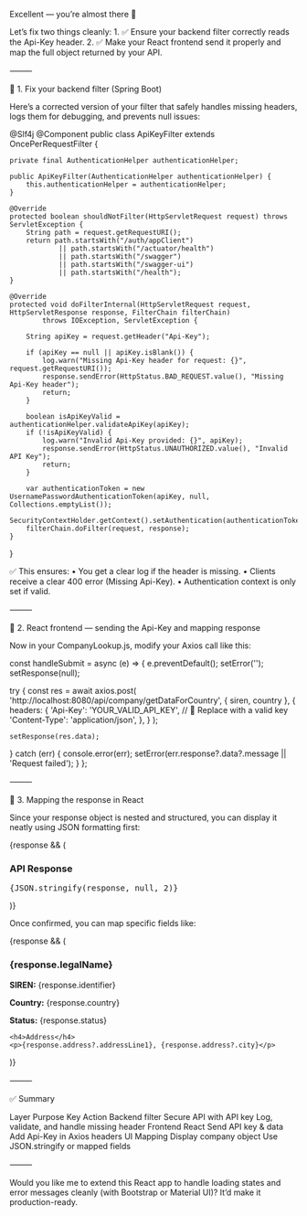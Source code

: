 Excellent — you’re almost there 👏

Let’s fix two things cleanly:
	1.	✅ Ensure your backend filter correctly reads the Api-Key header.
	2.	✅ Make your React frontend send it properly and map the full object returned by your API.

⸻

🧩 1. Fix your backend filter (Spring Boot)

Here’s a corrected version of your filter that safely handles missing headers, logs them for debugging, and prevents null issues:

@Slf4j
@Component
public class ApiKeyFilter extends OncePerRequestFilter {

    private final AuthenticationHelper authenticationHelper;

    public ApiKeyFilter(AuthenticationHelper authenticationHelper) {
        this.authenticationHelper = authenticationHelper;
    }

    @Override
    protected boolean shouldNotFilter(HttpServletRequest request) throws ServletException {
        String path = request.getRequestURI();
        return path.startsWith("/auth/appClient")
                || path.startsWith("/actuator/health")
                || path.startsWith("/swagger")
                || path.startsWith("/swagger-ui")
                || path.startsWith("/health");
    }

    @Override
    protected void doFilterInternal(HttpServletRequest request, HttpServletResponse response, FilterChain filterChain)
            throws IOException, ServletException {

        String apiKey = request.getHeader("Api-Key");

        if (apiKey == null || apiKey.isBlank()) {
            log.warn("Missing Api-Key header for request: {}", request.getRequestURI());
            response.sendError(HttpStatus.BAD_REQUEST.value(), "Missing Api-Key header");
            return;
        }

        boolean isApiKeyValid = authenticationHelper.validateApiKey(apiKey);
        if (!isApiKeyValid) {
            log.warn("Invalid Api-Key provided: {}", apiKey);
            response.sendError(HttpStatus.UNAUTHORIZED.value(), "Invalid API Key");
            return;
        }

        var authenticationToken = new UsernamePasswordAuthenticationToken(apiKey, null, Collections.emptyList());
        SecurityContextHolder.getContext().setAuthentication(authenticationToken);
        filterChain.doFilter(request, response);
    }
}

✅ This ensures:
	•	You get a clear log if the header is missing.
	•	Clients receive a clear 400 error (Missing Api-Key).
	•	Authentication context is only set if valid.

⸻

🧩 2. React frontend — sending the Api-Key and mapping response

Now in your CompanyLookup.js, modify your Axios call like this:

const handleSubmit = async (e) => {
  e.preventDefault();
  setError('');
  setResponse(null);

  try {
    const res = await axios.post(
      'http://localhost:8080/api/company/getDataForCountry',
      { siren, country },
      {
        headers: {
          'Api-Key': 'YOUR_VALID_API_KEY', // 🔑 Replace with a valid key
          'Content-Type': 'application/json',
        },
      }
    );

    setResponse(res.data);
  } catch (err) {
    console.error(err);
    setError(err.response?.data?.message || 'Request failed');
  }
};


⸻

🧱 3. Mapping the response in React

Since your response object is nested and structured, you can display it neatly using JSON formatting first:

{response && (
  <div style={{ marginTop: '20px' }}>
    <h3>API Response</h3>
    <pre>{JSON.stringify(response, null, 2)}</pre>
  </div>
)}

Once confirmed, you can map specific fields like:

{response && (
  <div>
    <h3>{response.legalName}</h3>
    <p><b>SIREN:</b> {response.identifier}</p>
    <p><b>Country:</b> {response.country}</p>
    <p><b>Status:</b> {response.status}</p>

    <h4>Address</h4>
    <p>{response.address?.addressLine1}, {response.address?.city}</p>
  </div>
)}


⸻

✅ Summary

Layer	Purpose	Key Action
Backend filter	Secure API with API key	Log, validate, and handle missing header
Frontend React	Send API key & data	Add Api-Key in Axios headers
UI Mapping	Display company object	Use JSON.stringify or mapped fields


⸻

Would you like me to extend this React app to handle loading states and error messages cleanly (with Bootstrap or Material UI)? It’d make it production-ready.